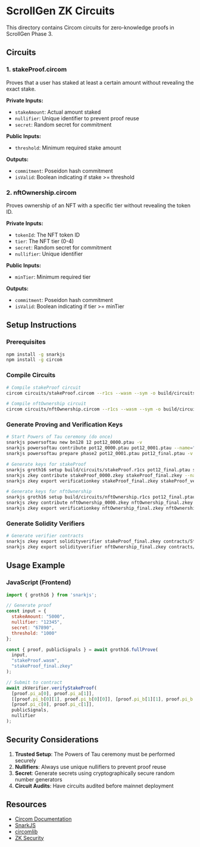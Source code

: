 # ScrollGen ZK Circuits

This directory contains Circom circuits for zero-knowledge proofs in ScrollGen Phase 3.

## Circuits

### 1. stakeProof.circom
Proves that a user has staked at least a certain amount without revealing the exact stake.

**Private Inputs:**
- `stakeAmount`: Actual amount staked
- `nullifier`: Unique identifier to prevent proof reuse
- `secret`: Random secret for commitment

**Public Inputs:**
- `threshold`: Minimum required stake amount

**Outputs:**
- `commitment`: Poseidon hash commitment
- `isValid`: Boolean indicating if stake >= threshold

### 2. nftOwnership.circom
Proves ownership of an NFT with a specific tier without revealing the token ID.

**Private Inputs:**
- `tokenId`: The NFT token ID
- `tier`: The NFT tier (0-4)
- `secret`: Random secret for commitment
- `nullifier`: Unique identifier

**Public Inputs:**
- `minTier`: Minimum required tier

**Outputs:**
- `commitment`: Poseidon hash commitment
- `isValid`: Boolean indicating if tier >= minTier

## Setup Instructions

### Prerequisites

```bash
npm install -g snarkjs
npm install -g circom
```

### Compile Circuits

```bash
# Compile stakeProof circuit
circom circuits/stakeProof.circom --r1cs --wasm --sym -o build/circuits

# Compile nftOwnership circuit
circom circuits/nftOwnership.circom --r1cs --wasm --sym -o build/circuits
```

### Generate Proving and Verification Keys

```bash
# Start Powers of Tau ceremony (do once)
snarkjs powersoftau new bn128 12 pot12_0000.ptau -v
snarkjs powersoftau contribute pot12_0000.ptau pot12_0001.ptau --name="First contribution" -v
snarkjs powersoftau prepare phase2 pot12_0001.ptau pot12_final.ptau -v

# Generate keys for stakeProof
snarkjs groth16 setup build/circuits/stakeProof.r1cs pot12_final.ptau stakeProof_0000.zkey
snarkjs zkey contribute stakeProof_0000.zkey stakeProof_final.zkey --name="Circuit contribution" -v
snarkjs zkey export verificationkey stakeProof_final.zkey stakeProof_verification_key.json

# Generate keys for nftOwnership
snarkjs groth16 setup build/circuits/nftOwnership.r1cs pot12_final.ptau nftOwnership_0000.zkey
snarkjs zkey contribute nftOwnership_0000.zkey nftOwnership_final.zkey --name="Circuit contribution" -v
snarkjs zkey export verificationkey nftOwnership_final.zkey nftOwnership_verification_key.json
```

### Generate Solidity Verifiers

```bash
# Generate verifier contracts
snarkjs zkey export solidityverifier stakeProof_final.zkey contracts/StakeProofVerifier.sol
snarkjs zkey export solidityverifier nftOwnership_final.zkey contracts/NFTOwnershipVerifier.sol
```

## Usage Example

### JavaScript (Frontend)

```javascript
import { groth16 } from 'snarkjs';

// Generate proof
const input = {
  stakeAmount: "5000",
  nullifier: "12345",
  secret: "67890",
  threshold: "1000"
};

const { proof, publicSignals } = await groth16.fullProve(
  input,
  "stakeProof.wasm",
  "stakeProof_final.zkey"
);

// Submit to contract
await zkVerifier.verifyStakeProof(
  [proof.pi_a[0], proof.pi_a[1]],
  [[proof.pi_b[0][1], proof.pi_b[0][0]], [proof.pi_b[1][1], proof.pi_b[1][0]]],
  [proof.pi_c[0], proof.pi_c[1]],
  publicSignals,
  nullifier
);
```

## Security Considerations

1. **Trusted Setup**: The Powers of Tau ceremony must be performed securely
2. **Nullifiers**: Always use unique nullifiers to prevent proof reuse
3. **Secret**: Generate secrets using cryptographically secure random number generators
4. **Circuit Audits**: Have circuits audited before mainnet deployment

## Resources

- [Circom Documentation](https://docs.circom.io/)
- [SnarkJS](https://github.com/iden3/snarkjs)
- [circomlib](https://github.com/iden3/circomlib)
- [ZK Security](https://www.zksecurity.xyz/)
